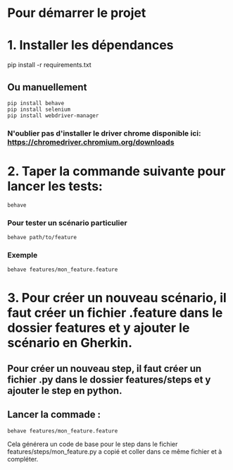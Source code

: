 # Pour démarrer le projet
# 1. Installer les dépendances
pip install -r requirements.txt
## Ou manuellement
    pip install behave
    pip install selenium
    pip install webdriver-manager

### N'oublier pas d'installer le driver chrome disponible ici: https://chromedriver.chromium.org/downloads
# 2. Taper la commande suivante pour lancer les tests:
```
behave
```

### Pour tester un scénario particulier 
```
behave path/to/feature
```
### Exemple
```
behave features/mon_feature.feature
```

# 3. Pour créer un nouveau scénario, il faut créer un fichier .feature dans le dossier features et y ajouter le scénario en Gherkin.

## Pour créer un nouveau step, il faut créer un fichier .py dans le dossier features/steps et y ajouter le step en python.
## Lancer la commade :
```
behave features/mon_feature.feature
```
Cela générera un code de base pour le step dans le fichier features/steps/mon_feature.py a copié et coller dans ce même fichier et à compléter.